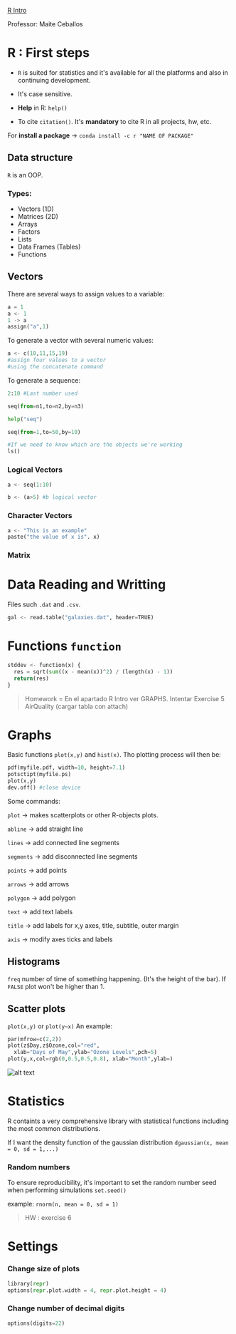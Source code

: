  [R Intro](venus.ifca.unican.es/Rintro)

Professor: Maite Ceballos

# R : First steps

- `R` is suited for statistics and it's available for all the platforms and also in continuing development.

- It's case sensitive.
- **Help** in R: `help()`
- To cite `citation()`. It's **mandatory** to cite R in all projects, hw, etc.

For **install a package** $\rightarrow$ `conda install -c r "NAME OF PACKAGE"`

## Data structure
`R` is an OOP.

### Types:
- Vectors (1D)
- Matrices (2D)
- Arrays
- Factors
- Lists
- Data Frames (Tables)
- Functions

## Vectors
There are several ways to assign values to a variable:

```python
a = 1
a <- 1
1 -> a
assign("a",1)
```

To generate a vector with several numeric values:

```python
a <- c(10,11,15,19)
#assign four values to a vector
#using the concatenate command
```
To generate a sequence:

```python
2:10 #Last number used

seq(from=n1,to=n2,by=n3)

help("seq")

seq(from=1,to=50,by=10)

#If we need to know which are the objects we're working
ls()
```

### Logical Vectors

```python
a <- seq(1:10)

b <- (a>5) #b logical vector
```

### Character Vectors

```python
a <- "This is an example"
paste("the value of x is". x)
```

### Matrix




# Data Reading and Writting
Files such `.dat` and `.csv`.


```python
gal <- read.table("galaxies.dat", header=TRUE)

```


# Functions `function`

```python
stddev <- function(x) {
  res = sqrt(sum((x - mean(x))^2) / (length(x) - 1))
  return(res)
}
```

> Homework = En el apartado R Intro ver GRAPHS. Intentar Exercise 5 AirQuality (cargar tabla con attach)

# Graphs

Basic functions `plot(x,y)` and `hist(x)`. Tho plotting process will then be:

```python
pdf(myfile.pdf, width=10, height=7.1)
potsctipt(myfile.ps)
plot(x,y)
dev.off() #close device
```

Some commands:

`plot` $\rightarrow$ makes scatterplots or other R-objects plots.

`abline` $\rightarrow$ add straight line

`lines` $\rightarrow$ add connected line segments

`segments` $\rightarrow$ add disconnected line segments

`points` $\rightarrow$ add points

`arrows` $\rightarrow$ add arrows

`polygon` $\rightarrow$ add polygon

`text` $\rightarrow$ add text labels

`title` $\rightarrow$ add labels for x,y axes, title, subtitle, outer margin

`axis` $\rightarrow$ modify axes ticks and labels

## Histograms
`freq` number of time of something happening. (It's the height of the bar). If `FALSE` plot won't be higher than 1.

## Scatter plots
`plot(x,y)` or `plot(y~x)`
An example:
```python
par(mfrow=c(2,2))
plot(z$Day,z$Ozone,col="red",
  xlab="Days of May",ylab="Ozone Levels",pch=5)
plot(y,x,col=rgb(0,0.5,0.5,0.8), xlab="Month",ylab=)
```
![alt text](c.png)

# Statistics
R containts a very comprehensive library with statistical functions including the most common distributions.

If I want the density function of the gaussian distribution `dgaussian(x, mean = 0, sd = 1,...)`

### Random numbers
To ensure reproducibility, it's important to set the random number seed when performing simulations `set.seed()`

example: `rnorm(n, mean = 0, sd = 1)`

> HW : exercise 6

# Settings

### Change size of plots

```python
library(repr)
options(repr.plot.width = 4, repr.plot.height = 4)
```

### Change number of decimal digits
```python
options(digits=22)
```
